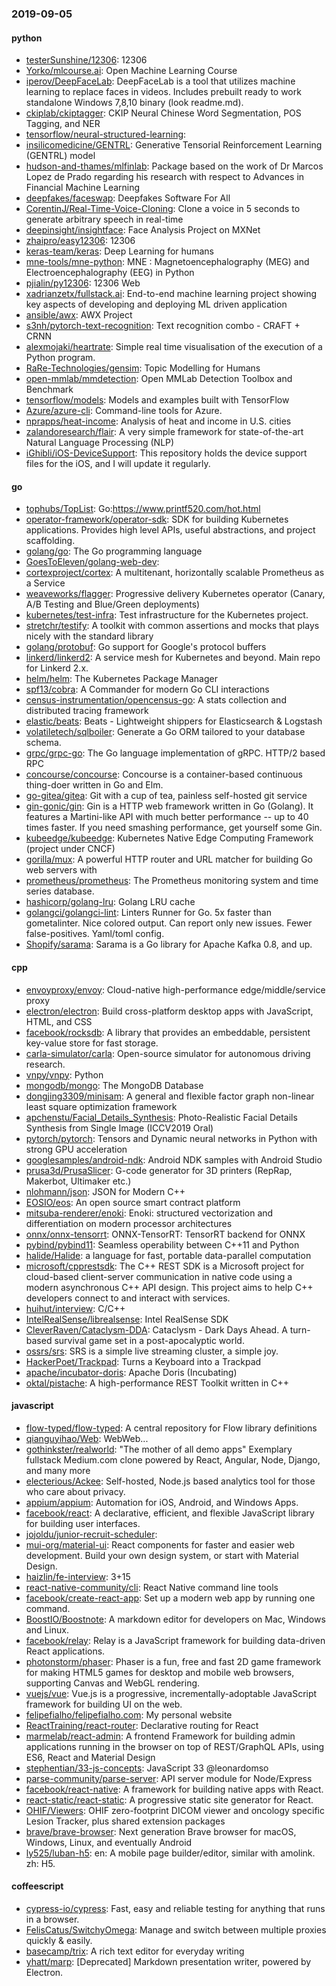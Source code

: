 ### 2019-09-05

#### python
* [testerSunshine/12306](https://github.com/testerSunshine/12306): 12306
* [Yorko/mlcourse.ai](https://github.com/Yorko/mlcourse.ai): Open Machine Learning Course
* [iperov/DeepFaceLab](https://github.com/iperov/DeepFaceLab): DeepFaceLab is a tool that utilizes machine learning to replace faces in videos. Includes prebuilt ready to work standalone Windows 7,8,10 binary (look readme.md).
* [ckiplab/ckiptagger](https://github.com/ckiplab/ckiptagger): CKIP Neural Chinese Word Segmentation, POS Tagging, and NER
* [tensorflow/neural-structured-learning](https://github.com/tensorflow/neural-structured-learning): 
* [insilicomedicine/GENTRL](https://github.com/insilicomedicine/GENTRL): Generative Tensorial Reinforcement Learning (GENTRL) model
* [hudson-and-thames/mlfinlab](https://github.com/hudson-and-thames/mlfinlab): Package based on the work of Dr Marcos Lopez de Prado regarding his research with respect to Advances in Financial Machine Learning
* [deepfakes/faceswap](https://github.com/deepfakes/faceswap): Deepfakes Software For All
* [CorentinJ/Real-Time-Voice-Cloning](https://github.com/CorentinJ/Real-Time-Voice-Cloning): Clone a voice in 5 seconds to generate arbitrary speech in real-time
* [deepinsight/insightface](https://github.com/deepinsight/insightface): Face Analysis Project on MXNet
* [zhaipro/easy12306](https://github.com/zhaipro/easy12306): 12306
* [keras-team/keras](https://github.com/keras-team/keras): Deep Learning for humans
* [mne-tools/mne-python](https://github.com/mne-tools/mne-python): MNE : Magnetoencephalography (MEG) and Electroencephalography (EEG) in Python
* [pjialin/py12306](https://github.com/pjialin/py12306):  12306  Web 
* [xadrianzetx/fullstack.ai](https://github.com/xadrianzetx/fullstack.ai): End-to-end machine learning project showing key aspects of developing and deploying ML driven application
* [ansible/awx](https://github.com/ansible/awx): AWX Project
* [s3nh/pytorch-text-recognition](https://github.com/s3nh/pytorch-text-recognition): Text recognition combo - CRAFT + CRNN
* [alexmojaki/heartrate](https://github.com/alexmojaki/heartrate): Simple real time visualisation of the execution of a Python program.
* [RaRe-Technologies/gensim](https://github.com/RaRe-Technologies/gensim): Topic Modelling for Humans
* [open-mmlab/mmdetection](https://github.com/open-mmlab/mmdetection): Open MMLab Detection Toolbox and Benchmark
* [tensorflow/models](https://github.com/tensorflow/models): Models and examples built with TensorFlow
* [Azure/azure-cli](https://github.com/Azure/azure-cli): Command-line tools for Azure.
* [nprapps/heat-income](https://github.com/nprapps/heat-income): Analysis of heat and income in U.S. cities
* [zalandoresearch/flair](https://github.com/zalandoresearch/flair): A very simple framework for state-of-the-art Natural Language Processing (NLP)
* [iGhibli/iOS-DeviceSupport](https://github.com/iGhibli/iOS-DeviceSupport): This repository holds the device support files for the iOS, and I will update it regularly.

#### go
* [tophubs/TopList](https://github.com/tophubs/TopList): Go:https://www.printf520.com/hot.html
* [operator-framework/operator-sdk](https://github.com/operator-framework/operator-sdk): SDK for building Kubernetes applications. Provides high level APIs, useful abstractions, and project scaffolding.
* [golang/go](https://github.com/golang/go): The Go programming language
* [GoesToEleven/golang-web-dev](https://github.com/GoesToEleven/golang-web-dev): 
* [cortexproject/cortex](https://github.com/cortexproject/cortex): A multitenant, horizontally scalable Prometheus as a Service
* [weaveworks/flagger](https://github.com/weaveworks/flagger): Progressive delivery Kubernetes operator (Canary, A/B Testing and Blue/Green deployments)
* [kubernetes/test-infra](https://github.com/kubernetes/test-infra): Test infrastructure for the Kubernetes project.
* [stretchr/testify](https://github.com/stretchr/testify): A toolkit with common assertions and mocks that plays nicely with the standard library
* [golang/protobuf](https://github.com/golang/protobuf): Go support for Google's protocol buffers
* [linkerd/linkerd2](https://github.com/linkerd/linkerd2): A service mesh for Kubernetes and beyond. Main repo for Linkerd 2.x.
* [helm/helm](https://github.com/helm/helm): The Kubernetes Package Manager
* [spf13/cobra](https://github.com/spf13/cobra): A Commander for modern Go CLI interactions
* [census-instrumentation/opencensus-go](https://github.com/census-instrumentation/opencensus-go): A stats collection and distributed tracing framework
* [elastic/beats](https://github.com/elastic/beats):  Beats - Lightweight shippers for Elasticsearch & Logstash
* [volatiletech/sqlboiler](https://github.com/volatiletech/sqlboiler): Generate a Go ORM tailored to your database schema.
* [grpc/grpc-go](https://github.com/grpc/grpc-go): The Go language implementation of gRPC. HTTP/2 based RPC
* [concourse/concourse](https://github.com/concourse/concourse): Concourse is a container-based continuous thing-doer written in Go and Elm.
* [go-gitea/gitea](https://github.com/go-gitea/gitea): Git with a cup of tea, painless self-hosted git service
* [gin-gonic/gin](https://github.com/gin-gonic/gin): Gin is a HTTP web framework written in Go (Golang). It features a Martini-like API with much better performance -- up to 40 times faster. If you need smashing performance, get yourself some Gin.
* [kubeedge/kubeedge](https://github.com/kubeedge/kubeedge): Kubernetes Native Edge Computing Framework (project under CNCF)
* [gorilla/mux](https://github.com/gorilla/mux): A powerful HTTP router and URL matcher for building Go web servers with 
* [prometheus/prometheus](https://github.com/prometheus/prometheus): The Prometheus monitoring system and time series database.
* [hashicorp/golang-lru](https://github.com/hashicorp/golang-lru): Golang LRU cache
* [golangci/golangci-lint](https://github.com/golangci/golangci-lint): Linters Runner for Go. 5x faster than gometalinter. Nice colored output. Can report only new issues. Fewer false-positives. Yaml/toml config.
* [Shopify/sarama](https://github.com/Shopify/sarama): Sarama is a Go library for Apache Kafka 0.8, and up.

#### cpp
* [envoyproxy/envoy](https://github.com/envoyproxy/envoy): Cloud-native high-performance edge/middle/service proxy
* [electron/electron](https://github.com/electron/electron): Build cross-platform desktop apps with JavaScript, HTML, and CSS
* [facebook/rocksdb](https://github.com/facebook/rocksdb): A library that provides an embeddable, persistent key-value store for fast storage.
* [carla-simulator/carla](https://github.com/carla-simulator/carla): Open-source simulator for autonomous driving research.
* [vnpy/vnpy](https://github.com/vnpy/vnpy): Python
* [mongodb/mongo](https://github.com/mongodb/mongo): The MongoDB Database
* [dongjing3309/minisam](https://github.com/dongjing3309/minisam): A general and flexible factor graph non-linear least square optimization framework
* [apchenstu/Facial_Details_Synthesis](https://github.com/apchenstu/Facial_Details_Synthesis): Photo-Realistic Facial Details Synthesis from Single Image (ICCV2019 Oral)
* [pytorch/pytorch](https://github.com/pytorch/pytorch): Tensors and Dynamic neural networks in Python with strong GPU acceleration
* [googlesamples/android-ndk](https://github.com/googlesamples/android-ndk): Android NDK samples with Android Studio
* [prusa3d/PrusaSlicer](https://github.com/prusa3d/PrusaSlicer): G-code generator for 3D printers (RepRap, Makerbot, Ultimaker etc.)
* [nlohmann/json](https://github.com/nlohmann/json): JSON for Modern C++
* [EOSIO/eos](https://github.com/EOSIO/eos): An open source smart contract platform
* [mitsuba-renderer/enoki](https://github.com/mitsuba-renderer/enoki): Enoki: structured vectorization and differentiation on modern processor architectures
* [onnx/onnx-tensorrt](https://github.com/onnx/onnx-tensorrt): ONNX-TensorRT: TensorRT backend for ONNX
* [pybind/pybind11](https://github.com/pybind/pybind11): Seamless operability between C++11 and Python
* [halide/Halide](https://github.com/halide/Halide): a language for fast, portable data-parallel computation
* [microsoft/cpprestsdk](https://github.com/microsoft/cpprestsdk): The C++ REST SDK is a Microsoft project for cloud-based client-server communication in native code using a modern asynchronous C++ API design. This project aims to help C++ developers connect to and interact with services.
* [huihut/interview](https://github.com/huihut/interview):  C/C++ 
* [IntelRealSense/librealsense](https://github.com/IntelRealSense/librealsense): Intel RealSense SDK
* [CleverRaven/Cataclysm-DDA](https://github.com/CleverRaven/Cataclysm-DDA): Cataclysm - Dark Days Ahead. A turn-based survival game set in a post-apocalyptic world.
* [ossrs/srs](https://github.com/ossrs/srs): SRS is a simple live streaming cluster, a simple joy.
* [HackerPoet/Trackpad](https://github.com/HackerPoet/Trackpad): Turns a Keyboard into a Trackpad
* [apache/incubator-doris](https://github.com/apache/incubator-doris): Apache Doris (Incubating)
* [oktal/pistache](https://github.com/oktal/pistache): A high-performance REST Toolkit written in C++

#### javascript
* [flow-typed/flow-typed](https://github.com/flow-typed/flow-typed): A central repository for Flow library definitions
* [qianguyihao/Web](https://github.com/qianguyihao/Web): WebWeb...
* [gothinkster/realworld](https://github.com/gothinkster/realworld): "The mother of all demo apps"  Exemplary fullstack Medium.com clone powered by React, Angular, Node, Django, and many more 
* [electerious/Ackee](https://github.com/electerious/Ackee): Self-hosted, Node.js based analytics tool for those who care about privacy.
* [appium/appium](https://github.com/appium/appium):  Automation for iOS, Android, and Windows Apps.
* [facebook/react](https://github.com/facebook/react): A declarative, efficient, and flexible JavaScript library for building user interfaces.
* [jojoldu/junior-recruit-scheduler](https://github.com/jojoldu/junior-recruit-scheduler):    
* [mui-org/material-ui](https://github.com/mui-org/material-ui): React components for faster and easier web development. Build your own design system, or start with Material Design.
* [haizlin/fe-interview](https://github.com/haizlin/fe-interview):  3+15
* [react-native-community/cli](https://github.com/react-native-community/cli): React Native command line tools
* [facebook/create-react-app](https://github.com/facebook/create-react-app): Set up a modern web app by running one command.
* [BoostIO/Boostnote](https://github.com/BoostIO/Boostnote): A markdown editor for developers on Mac, Windows and Linux.
* [facebook/relay](https://github.com/facebook/relay): Relay is a JavaScript framework for building data-driven React applications.
* [photonstorm/phaser](https://github.com/photonstorm/phaser): Phaser is a fun, free and fast 2D game framework for making HTML5 games for desktop and mobile web browsers, supporting Canvas and WebGL rendering.
* [vuejs/vue](https://github.com/vuejs/vue):  Vue.js is a progressive, incrementally-adoptable JavaScript framework for building UI on the web.
* [felipefialho/felipefialho.com](https://github.com/felipefialho/felipefialho.com):  My personal website
* [ReactTraining/react-router](https://github.com/ReactTraining/react-router): Declarative routing for React
* [marmelab/react-admin](https://github.com/marmelab/react-admin): A frontend Framework for building admin applications running in the browser on top of REST/GraphQL APIs, using ES6, React and Material Design
* [stephentian/33-js-concepts](https://github.com/stephentian/33-js-concepts):   JavaScript 33 @leonardomso
* [parse-community/parse-server](https://github.com/parse-community/parse-server): API server module for Node/Express
* [facebook/react-native](https://github.com/facebook/react-native): A framework for building native apps with React.
* [react-static/react-static](https://github.com/react-static/react-static):   A progressive static site generator for React.
* [OHIF/Viewers](https://github.com/OHIF/Viewers): OHIF zero-footprint DICOM viewer and oncology specific Lesion Tracker, plus shared extension packages
* [brave/brave-browser](https://github.com/brave/brave-browser): Next generation Brave browser for macOS, Windows, Linux, and eventually Android
* [ly525/luban-h5](https://github.com/ly525/luban-h5): en: A mobile page builder/editor, similar with amolink. zh: H5.

#### coffeescript
* [cypress-io/cypress](https://github.com/cypress-io/cypress): Fast, easy and reliable testing for anything that runs in a browser.
* [FelisCatus/SwitchyOmega](https://github.com/FelisCatus/SwitchyOmega): Manage and switch between multiple proxies quickly & easily.
* [basecamp/trix](https://github.com/basecamp/trix): A rich text editor for everyday writing
* [yhatt/marp](https://github.com/yhatt/marp): [Deprecated] Markdown presentation writer, powered by Electron.
